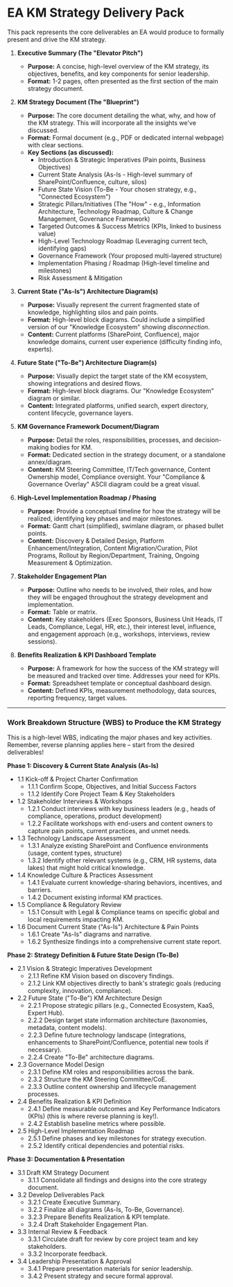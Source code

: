 
# **EA KM Strategy Delivery Pack**

This pack represents the core deliverables an EA would produce to formally present and drive the KM strategy.

1.  **Executive Summary (The "Elevator Pitch")**
    * **Purpose:** A concise, high-level overview of the KM strategy, its objectives, benefits, and key components for senior leadership.
    * **Format:** 1-2 pages, often presented as the first section of the main strategy document.

2.  **KM Strategy Document (The "Blueprint")**
    * **Purpose:** The core document detailing the what, why, and how of the KM strategy. This will incorporate all the insights we've discussed.
    * **Format:** Formal document (e.g., PDF or dedicated internal webpage) with clear sections.
    * **Key Sections (as discussed):**
        * Introduction & Strategic Imperatives (Pain points, Business Objectives)
        * Current State Analysis (As-Is - High-level summary of SharePoint/Confluence, culture, silos)
        * Future State Vision (To-Be - Your chosen strategy, e.g., "Connected Ecosystem")
        * Strategic Pillars/Initiatives (The "How" - e.g., Information Architecture, Technology Roadmap, Culture & Change Management, Governance Framework)
        * Targeted Outcomes & Success Metrics (KPIs, linked to business value)
        * High-Level Technology Roadmap (Leveraging current tech, identifying gaps)
        * Governance Framework (Your proposed multi-layered structure)
        * Implementation Phasing / Roadmap (High-level timeline and milestones)
        * Risk Assessment & Mitigation

3.  **Current State ("As-Is") Architecture Diagram(s)**
    * **Purpose:** Visually represent the current fragmented state of knowledge, highlighting silos and pain points.
    * **Format:** High-level block diagrams. Could include a simplified version of our "Knowledge Ecosystem" showing *disconnection*.
    * **Content:** Current platforms (SharePoint, Confluence), major knowledge domains, current user experience (difficulty finding info, experts).

4.  **Future State ("To-Be") Architecture Diagram(s)**
    * **Purpose:** Visually depict the target state of the KM ecosystem, showing integrations and desired flows.
    * **Format:** High-level block diagrams. Our "Knowledge Ecosystem" diagram or similar.
    * **Content:** Integrated platforms, unified search, expert directory, content lifecycle, governance layers.

5.  **KM Governance Framework Document/Diagram**
    * **Purpose:** Detail the roles, responsibilities, processes, and decision-making bodies for KM.
    * **Format:** Dedicated section in the strategy document, or a standalone annex/diagram.
    * **Content:** KM Steering Committee, IT/Tech governance, Content Ownership model, Compliance oversight. Your "Compliance & Governance Overlay" ASCII diagram could be a great visual.

6.  **High-Level Implementation Roadmap / Phasing**
    * **Purpose:** Provide a conceptual timeline for how the strategy will be realized, identifying key phases and major milestones.
    * **Format:** Gantt chart (simplified), swimlane diagram, or phased bullet points.
    * **Content:** Discovery & Detailed Design, Platform Enhancement/Integration, Content Migration/Curation, Pilot Programs, Rollout by Region/Department, Training, Ongoing Measurement & Optimization.

7.  **Stakeholder Engagement Plan**
    * **Purpose:** Outline who needs to be involved, their roles, and how they will be engaged throughout the strategy development and implementation.
    * **Format:** Table or matrix.
    * **Content:** Key stakeholders (Exec Sponsors, Business Unit Heads, IT Leads, Compliance, Legal, HR, etc.), their interest level, influence, and engagement approach (e.g., workshops, interviews, review sessions).

8.  **Benefits Realization & KPI Dashboard Template**
    * **Purpose:** A framework for how the success of the KM strategy will be measured and tracked over time. Addresses your need for KPIs.
    * **Format:** Spreadsheet template or conceptual dashboard design.
    * **Content:** Defined KPIs, measurement methodology, data sources, reporting frequency, target values.

---

### **Work Breakdown Structure (WBS) to Produce the KM Strategy**

This is a high-level WBS, indicating the major phases and key activities. Remember, reverse planning applies here – start from the desired deliverables!

**Phase 1: Discovery & Current State Analysis (As-Is)**
* 1.1 Kick-off & Project Charter Confirmation
    * 1.1.1 Confirm Scope, Objectives, and Initial Success Factors
    * 1.1.2 Identify Core Project Team & Key Stakeholders
* 1.2 Stakeholder Interviews & Workshops
    * 1.2.1 Conduct interviews with key business leaders (e.g., heads of compliance, operations, product development)
    * 1.2.2 Facilitate workshops with end-users and content owners to capture pain points, current practices, and unmet needs.
* 1.3 Technology Landscape Assessment
    * 1.3.1 Analyze existing SharePoint and Confluence environments (usage, content types, structure)
    * 1.3.2 Identify other relevant systems (e.g., CRM, HR systems, data lakes) that might hold critical knowledge.
* 1.4 Knowledge Culture & Practices Assessment
    * 1.4.1 Evaluate current knowledge-sharing behaviors, incentives, and barriers.
    * 1.4.2 Document existing informal KM practices.
* 1.5 Compliance & Regulatory Review
    * 1.5.1 Consult with Legal & Compliance teams on specific global and local requirements impacting KM.
* 1.6 Document Current State ("As-Is") Architecture & Pain Points
    * 1.6.1 Create "As-Is" diagrams and narrative.
    * 1.6.2 Synthesize findings into a comprehensive current state report.

**Phase 2: Strategy Definition & Future State Design (To-Be)**
* 2.1 Vision & Strategic Imperatives Development
    * 2.1.1 Refine KM Vision based on discovery findings.
    * 2.1.2 Link KM objectives directly to bank's strategic goals (reducing complexity, innovation, compliance).
* 2.2 Future State ("To-Be") KM Architecture Design
    * 2.2.1 Propose strategic pillars (e.g., Connected Ecosystem, KaaS, Expert Hub).
    * 2.2.2 Design target state information architecture (taxonomies, metadata, content models).
    * 2.2.3 Define future technology landscape (integrations, enhancements to SharePoint/Confluence, potential new tools if necessary).
    * 2.2.4 Create "To-Be" architecture diagrams.
* 2.3 Governance Model Design
    * 2.3.1 Define KM roles and responsibilities across the bank.
    * 2.3.2 Structure the KM Steering Committee/CoE.
    * 2.3.3 Outline content ownership and lifecycle management processes.
* 2.4 Benefits Realization & KPI Definition
    * 2.4.1 Define measurable outcomes and Key Performance Indicators (KPIs) (this is where reverse planning is key!).
    * 2.4.2 Establish baseline metrics where possible.
* 2.5 High-Level Implementation Roadmap
    * 2.5.1 Define phases and key milestones for strategy execution.
    * 2.5.2 Identify critical dependencies and potential risks.

**Phase 3: Documentation & Presentation**
* 3.1 Draft KM Strategy Document
    * 3.1.1 Consolidate all findings and designs into the core strategy document.
* 3.2 Develop Deliverables Pack
    * 3.2.1 Create Executive Summary.
    * 3.2.2 Finalize all diagrams (As-Is, To-Be, Governance).
    * 3.2.3 Prepare Benefits Realization & KPI template.
    * 3.2.4 Draft Stakeholder Engagement Plan.
* 3.3 Internal Review & Feedback
    * 3.3.1 Circulate draft for review by core project team and key stakeholders.
    * 3.3.2 Incorporate feedback.
* 3.4 Leadership Presentation & Approval
    * 3.4.1 Prepare presentation materials for senior leadership.
    * 3.4.2 Present strategy and secure formal approval.

